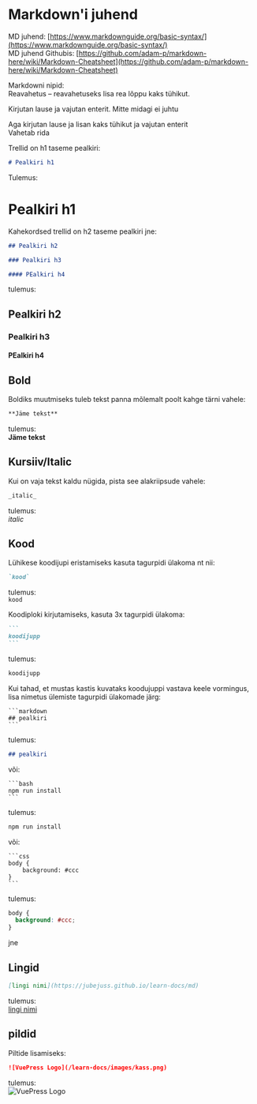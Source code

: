 # Markdown'i juhend

MD juhend: [https://www.markdownguide.org/basic-syntax/](https://www.markdownguide.org/basic-syntax/)  
MD juhend Githubis: [https://github.com/adam-p/markdown-here/wiki/Markdown-Cheatsheet](https://github.com/adam-p/markdown-here/wiki/Markdown-Cheatsheet)

Markdowni nipid:  
Reavahetus – reavahetuseks lisa rea lõppu kaks tühikut.

Kirjutan lause ja vajutan enterit.
Mitte midagi ei juhtu

Aga kirjutan lause ja lisan kaks tühikut ja vajutan enterit  
Vahetab rida

Trellid on h1 taseme pealkiri:

```markdown
# Pealkiri h1
```

Tulemus:

# Pealkiri h1

Kahekordsed trellid on h2 taseme pealkiri jne:

```markdown
## Pealkiri h2

### Pealkiri h3

#### PEalkiri h4
```

tulemus:

## Pealkiri h2

### Pealkiri h3

#### PEalkiri h4

## Bold

Boldiks muutmiseks tuleb tekst panna mõlemalt poolt kahge tärni vahele:

```markdown
**Jäme tekst**
```

tulemus:  
**Jäme tekst**

## Kursiiv/Italic

Kui on vaja tekst kaldu nügida, pista see alakriipsude vahele:

```markdown
_italic_
```

tulemus:  
_italic_

## Kood

Lühikese koodijupi eristamiseks kasuta tagurpidi ülakoma nt nii:

```markdown
`kood`
```

tulemus:  
`kood`

Koodiploki kirjutamiseks, kasuta 3x tagurpidi ülakoma:

````markdown
```
koodijupp
```
````

tulemus:

```markdown
koodijupp
```

Kui tahad, et mustas kastis kuvataks koodujuppi vastava keele vormingus, lisa nimetus ülemiste tagurpidi ülakomade järg:

````
```markdown
## pealkiri
```
````

tulemus:

```markdown
## pealkiri
```

või:

````
```bash
npm run install
```
````

tulemus:

```bash
npm run install
```

või:

````
```css
body {
    background: #ccc
}
```
````

tulemus:

```css
body {
  background: #ccc;
}
```

jne

## Lingid

```md
[lingi nimi](https://jubejuss.github.io/learn-docs/md)
```

tulemus:  
[lingi nimi](https://jubejuss.github.io/learn-docs/md)

## pildid

Piltide lisamiseks:

```markdown
![VuePress Logo](/learn-docs/images/kass.png)
```

tulemus:  
![VuePress Logo](/learn-docs/images/kass.png)
